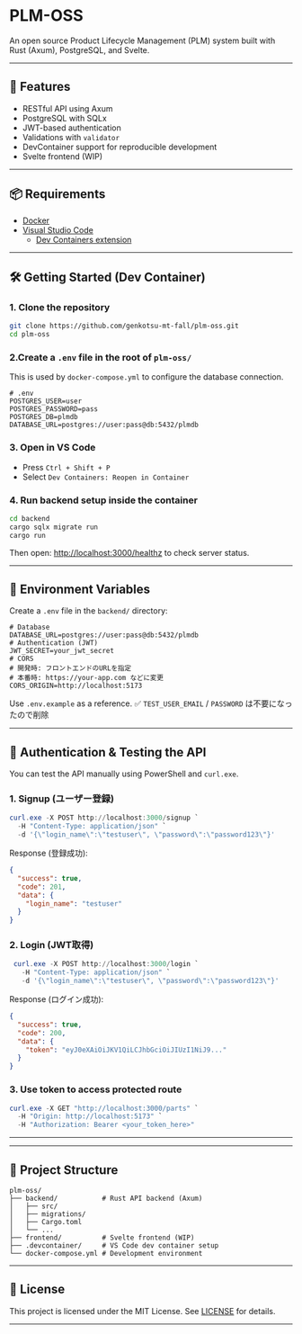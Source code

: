 # PLM-OSS

An open source Product Lifecycle Management (PLM) system built with Rust (Axum), PostgreSQL, and Svelte.

---

## 🚀 Features

- RESTful API using Axum
- PostgreSQL with SQLx
- JWT-based authentication
- Validations with `validator`
- DevContainer support for reproducible development
- Svelte frontend (WIP)

---

## 📦 Requirements

- [Docker](https://www.docker.com/)
- [Visual Studio Code](https://code.visualstudio.com/)
  - [Dev Containers extension](https://marketplace.visualstudio.com/items?itemName=ms-vscode-remote.remote-containers)

---

## 🛠️ Getting Started (Dev Container)

### 1. Clone the repository

```bash
git clone https://github.com/genkotsu-mt-fall/plm-oss.git
cd plm-oss
```

### 2.Create a `.env` file in the root of `plm-oss/`

This is used by `docker-compose.yml` to configure the database connection.

```env
# .env
POSTGRES_USER=user
POSTGRES_PASSWORD=pass
POSTGRES_DB=plmdb
DATABASE_URL=postgres://user:pass@db:5432/plmdb
```

### 3. Open in VS Code

- Press `Ctrl + Shift + P`
- Select `Dev Containers: Reopen in Container`

### 4. Run backend setup inside the container

```bash
cd backend
cargo sqlx migrate run
cargo run
```

Then open: [http://localhost:3000/healthz](http://localhost:3000/healthz) to check server status.

---

## 🔐 Environment Variables

Create a `.env` file in the `backend/` directory:

```env
# Database
DATABASE_URL=postgres://user:pass@db:5432/plmdb
# Authentication (JWT)
JWT_SECRET=your_jwt_secret
# CORS
# 開発時: フロントエンドのURLを指定
# 本番時: https://your-app.com などに変更
CORS_ORIGIN=http://localhost:5173
```

Use `.env.example` as a reference.
✅ `TEST_USER_EMAIL` / `PASSWORD` は不要になったので削除

---

## 🔑 Authentication & Testing the API

You can test the API manually using PowerShell and `curl.exe`.

### 1. Signup (ユーザー登録)

```powershell
curl.exe -X POST http://localhost:3000/signup `
  -H "Content-Type: application/json" `
  -d '{\"login_name\":\"testuser\", \"password\":\"password123\"}'
```

Response (登録成功):

```json
{
  "success": true,
  "code": 201,
  "data": {
    "login_name": "testuser"
  }
}
```

### 2. Login (JWT取得)

```powershell
 curl.exe -X POST http://localhost:3000/login `
   -H "Content-Type: application/json" `
   -d '{\"login_name\":\"testuser\", \"password\":\"password123\"}'
```

Response (ログイン成功):
```json
{
  "success": true,
  "code": 200,
  "data": {
    "token": "eyJ0eXAiOiJKV1QiLCJhbGciOiJIUzI1NiJ9..."
  }
}
```

### 3. Use token to access protected route

```powershell
curl.exe -X GET "http://localhost:3000/parts" `
  -H "Origin: http://localhost:5173" `
  -H "Authorization: Bearer <your_token_here>"
```

---

<!-- ## 🧪 Run Tests

```bash
cd backend
cargo test
``` -->

---

## 📁 Project Structure

```
plm-oss/
├── backend/           # Rust API backend (Axum)
│   ├── src/
│   ├── migrations/
│   ├── Cargo.toml
│   └── ...
├── frontend/          # Svelte frontend (WIP)
├── .devcontainer/     # VS Code dev container setup
└── docker-compose.yml # Development environment
```

---

## 📖 License

This project is licensed under the MIT License. See [LICENSE](LICENSE) for details.

---